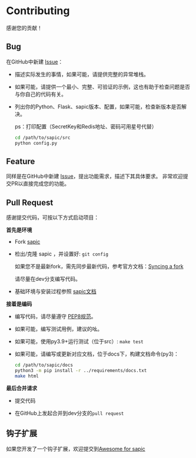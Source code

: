 Contributing
============

感谢您的贡献！

Bug
---

在GitHub中新建 [Issue](https://github.com/sapicd/sapic/issues/new)：

- 描述实际发生的事情，如果可能，请提供完整的异常堆栈。

- 如果可能，请提供一个最小、完整、可验证的示例，这也有助于检查问题是否与你自己的代码有关。

- 列出你的Python、Flask、sapic版本、配置，如果可能，检查新版本是否解决。

  ps：打印配置（SecretKey和Redis地址、密码可用星号代替）

    ```bash
    cd /path/to/sapic/src
    python config.py
    ```

Feature
-------

同样是在GitHub中新建 [Issue](https://github.com/sapicd/sapic/issues/new)，提出功能需求，描述下其具体要求。
非常欢迎提交PR以直接完成您的功能。

Pull Request
------------

感谢提交代码，可按以下方式启动项目：

**首先是环境**

- Fork [sapic](https://github.com/sapicd/sapic)

- 检出/克隆 sapic ，并设置好: `git config`

  如果您不是最新fork，需先同步最新代码，参考官方文档：[Syncing a fork](https://help.github.com/en/github/collaborating-with-issues-and-pull-requests/syncing-a-fork)

  请尽量在dev分支编写代码。

- 基础环境与安装过程参照 [sapic文档](https://sapic.rtfd.vip/zh-cn/latest/install.html)

**接着是编码**

- 编写代码，请尽量遵守 [PEP8规范](https://www.python.org/dev/peps/pep-0008/)。

- 如果可能，编写测试用例，建议的吆。

- 如果可能，使用py3.9+运行测试（位于src）: ``make test``

- 如果可能，请编写或更新对应文档，位于docs下，构建文档命令(py3)：

  ```bash
  cd /path/to/sapic/docs
  python3 -m pip install -r ../requirements/docs.txt
  make html
  ```

**最后合并请求**

- 提交代码

- 在GitHub上发起合并到dev分支的``pull request``

钩子扩展
---------

如果您开发了一个钩子扩展，欢迎提交到[Awesome for sapic](https://github.com/sapicd/awesome)
